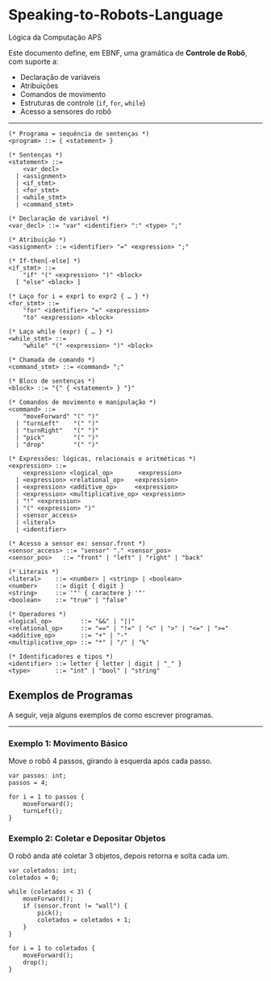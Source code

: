 # Speaking-to-Robots-Language
Lógica da Computação APS

Este documento define, em EBNF, uma gramática de **Controle de Robô**, com suporte a:

- Declaração de variáveis  
- Atribuições  
- Comandos de movimento  
- Estruturas de controle (`if`, `for`, `while`)  
- Acesso a sensores do robô  

---

```ebnf
(* Programa = sequência de sentenças *)
<program> ::= { <statement> }

(* Sentenças *)
<statement> ::=
    <var_decl> 
  | <assignment>
  | <if_stmt>
  | <for_stmt>
  | <while_stmt>
  | <command_stmt>

(* Declaração de variável *)
<var_decl> ::= "var" <identifier> ":" <type> ";"

(* Atribuição *)
<assignment> ::= <identifier> "=" <expression> ";"

(* If-then[-else] *)
<if_stmt> ::=
    "if" "(" <expression> ")" <block>
  [ "else" <block> ]

(* Laço for i = expr1 to expr2 { … } *)
<for_stmt> ::=
    "for" <identifier> "=" <expression>
    "to" <expression> <block>

(* Laço while (expr) { … } *)
<while_stmt> ::=
    "while" "(" <expression> ")" <block>

(* Chamada de comando *)
<command_stmt> ::= <command> ";"

(* Bloco de sentenças *)
<block> ::= "{" { <statement> } "}"

(* Comandos de movimento e manipulação *)
<command> ::=
    "moveForward" "(" ")"
  | "turnLeft"    "(" ")"
  | "turnRight"   "(" ")"
  | "pick"        "(" ")"
  | "drop"        "(" ")"

(* Expressões: lógicas, relacionais e aritméticas *)
<expression> ::=
    <expression> <logical_op>       <expression>
  | <expression> <relational_op>   <expression>
  | <expression> <additive_op>     <expression>
  | <expression> <multiplicative_op> <expression>
  | "!" <expression>
  | "(" <expression> ")"
  | <sensor_access>
  | <literal>
  | <identifier>

(* Acesso a sensor ex: sensor.front *)
<sensor_access> ::= "sensor" "." <sensor_pos>
<sensor_pos>   ::= "front" | "left" | "right" | "back"

(* Literais *)
<literal>    ::= <number> | <string> | <boolean>
<number>     ::= digit { digit }
<string>     ::= '"' { caractere } '"'
<boolean>    ::= "true" | "false"

(* Operadores *)
<logical_op>        ::= "&&" | "||"
<relational_op>     ::= "==" | "!=" | "<" | ">" | "<=" | ">="
<additive_op>       ::= "+" | "-"
<multiplicative_op> ::= "*" | "/" | "%"

(* Identificadores e tipos *)
<identifier> ::= letter { letter | digit | "_" }
<type>       ::= "int" | "bool" | "string"

```

## Exemplos de Programas

A seguir, veja alguns exemplos de como escrever programas.

---

### Exemplo 1: Movimento Básico  
Move o robô 4 passos, girando à esquerda após cada passo.

```rbt
var passos: int;
passos = 4;

for i = 1 to passos {
    moveForward();
    turnLeft();
}
```

### Exemplo 2: Coletar e Depositar Objetos
O robô anda até coletar 3 objetos, depois retorna e solta cada um.

```rbt
var coletados: int;
coletados = 0;

while (coletados < 3) {
    moveForward();
    if (sensor.front != "wall") {
        pick();
        coletados = coletados + 1;
    }
}

for i = 1 to coletados {
    moveForward();
    drop();
}
```


